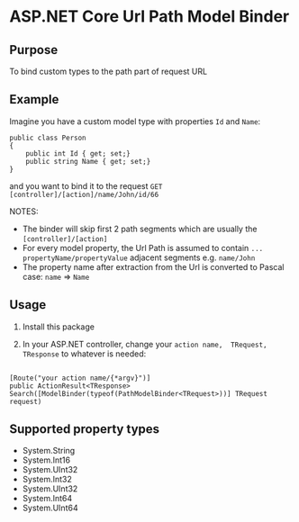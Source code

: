 # ASP.NET Core Url Path Model Binder

## Purpose
To bind custom types to the path part of request URL

## Example
Imagine you have a custom model type with properties `Id` and `Name`:

```
public class Person
{
	public int Id { get; set;}
	public string Name { get; set;}
}

```
and you want to bind it to the request `GET [controller]/[action]/name/John/id/66`

NOTES:
- The binder will skip first 2 path segments which are usually the `[controller]/[action]`
- For every model property, the Url Path is assumed to contain  `... propertyName/propertyValue` adjacent segments e.g. `name/John`
- The property name after extraction from the Url is converted to Pascal case: `name` => `Name`

## Usage
1. Install this package

2. In your ASP.NET controller, change your `action name,  TRequest, TResponse` to whatever is needed:
```

[Route("your action name/{*argv}")]
public ActionResult<TResponse> Search([ModelBinder(typeof(PathModelBinder<TRequest>))] TRequest request)
```

## Supported property types
- System.String
- System.Int16
- System.UInt32
- System.Int32
- System.UInt32
- System.Int64
- System.UInt64

